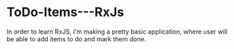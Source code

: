 # ToDo-Items---RxJs
In order to learn RxJS, i'm making a pretty basic application, where user will be able to add items to do and mark them done. 
